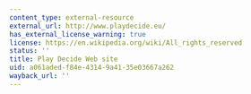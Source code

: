 ```yaml
---
content_type: external-resource
external_url: http://www.playdecide.eu/
has_external_license_warning: true
license: https://en.wikipedia.org/wiki/All_rights_reserved
status: ''
title: Play Decide Web site
uid: a061aded-f84e-4314-9a41-35e03667a262
wayback_url: ''
---
```

